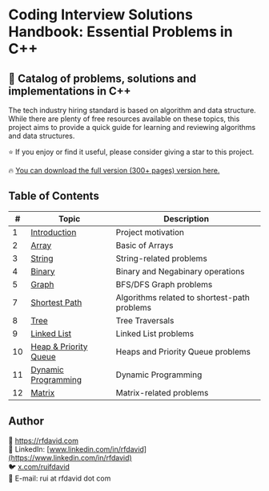 # Coding Interview Solutions Handbook: Essential Problems in C++
##  📖 Catalog of problems, solutions and implementations in C++

The tech industry hiring standard is based on algorithm and data structure. 
While there are plenty of free resources available on these topics, this project aims to provide
a quick guide for learning and reviewing algorithms and data structures.

⭐ If you enjoy or find it useful, please consider giving a star to this project.

 🔥 [You can download the full version (300+ pages) version here.](Coding-Interview-Solutions-Handbook-CPP.pdf)

## Table of Contents

| # | Topic | Description |
|---|-------|-------------|
| 1 | [Introduction](Introduction.pdf) | Project motivation |
| 2 | [Array](Array.pdf) | Basic of Arrays |
| 3 | [String](String.pdf) | String-related problems |
| 4 | [Binary](Binary.pdf) | Binary and Negabinary operations |
| 5 | [Graph](Graph.pdf) | BFS/DFS Graph problems |
| 7 | [Shortest Path](Shortest%20Path.pdf) | Algorithms related to shortest-path problems |
| 8 | [Tree](Tree.pdf) | Tree Traversals |
| 9 | [Linked List](Linked%20List.pdf) | Linked List problems |
| 10 | [Heap & Priority Queue](Heap%20and%20Priority%20Queue.pdf) | Heaps and Priority Queue problems |
| 11 | [Dynamic Programming](Dynamic%20Programming.pdf) | Dynamic Programming |
| 12 | [Matrix](Matrix.pdf) | Matrix-related problems |

## Author

📧 https://rfdavid.com  
💼 LinkedIn: [www.linkedin.com/in/rfdavid](https://www.linkedin.com/in/rfdavid)  
🐦 [x.com/ruifdavid](https://x.com/ruifdavid)  
📧 E-mail: rui at rfdavid dot com
